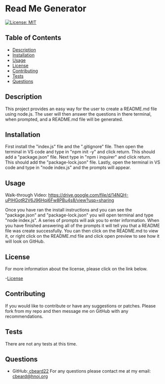 # Read Me Generator

[![License: MIT](https://img.shields.io/badge/License-MIT-yellow.svg)](https://opensource.org/licenses/MIT)

## Table of Contents
* [Description](#description)
* [Installation](#installation)
* [Usage](#usage)
* [License](#license)
* [Contributing](#contributing)
* [Tests](#tests)
* [Questions](#questions)
    
## Description

This project provides an easy way for the user to create a README.md file using node.js. The user will then answer the questions in there terminal, when prompted, and a README.md file will be generated. 

## Installation

First install the "index.js" file and the ".gitignore" file. Then open the terminal in VS code and type in "npm init -y" and click return. This should add a "package.json" file. Next type in "npm i inquirer" and click return. This should add the "package-lock.json" file. Lastly, open the terminal in VS code and type in "node index.js" and the prompts will appear. 

## Usage

Walk-through Video: https://drive.google.com/file/d/14NQH-uPIHGotR2V6J96Hqi6Fw8PBu4s8/view?usp=sharing

Once you have ran the install instructions and you can see the "package.json" and "package-lock.json" you will open terminal and type "node index.js". A series of prompts will ask you to enter information. When you have finished answering all of the prompts it will tell you that a README file was create successfully. You can then click on the README.md to view it, or right click on the README.md file and click open preview to see how it will look on GitHub.

## License
For more information about the license, please click on the link below.

-[License](https:opensource.org/licenses/MIT)

## Contributing

If you would like to contribute or have any suggestions or patches. Please fork from my repo and then message me on GitHub with any recommendations. 

## Tests

There are not any tests at this time. 

## Questions
* GitHub:[ cbeard22](https://github.com/cbeard22)
For any questions please contact me at my email: cbeard@hnoj.org